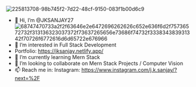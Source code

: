 ![225813708-98b745f2-7d22-48cf-9150-083f1b00d6c9](https://github.com/JKSANJAY27/JKSANJAY27/assets/142034123/9c50a0cf-6157-4343-a724-f852155a3068)

- 👋 Hi, I’m @JKSANJAY27 ![68747470733a2f2f63646e2e6472696262626c652e636f6d2f75736572732f313136323037372f73637265656e73686f74732f333834383931342f70726f6772616d6d65722e676966](https://github.com/JKSANJAY27/JKSANJAY27/assets/142034123/594185bb-3e4d-4619-8c64-1348a9b6aa7b)
- 👀 I’m interested in Full Stack Development
- Portfolio: https://jksanjay.netlify.app/
- 🌱 I’m currently learning Mern Stack
- 💞️ I’m looking to collaborate on Mern Stack Projects / Computer Vision
- 📫 Reach me in:
  Instagram: https://www.instagram.com/j.k.sanjay/?next=%2F
  

<!---
JKSANJAY27/JKSANJAY27 is a ✨ special ✨ repository because its `README.md` (this file) appears on your GitHub profile.
You can click the Preview link to take a look at your changes.
--->
